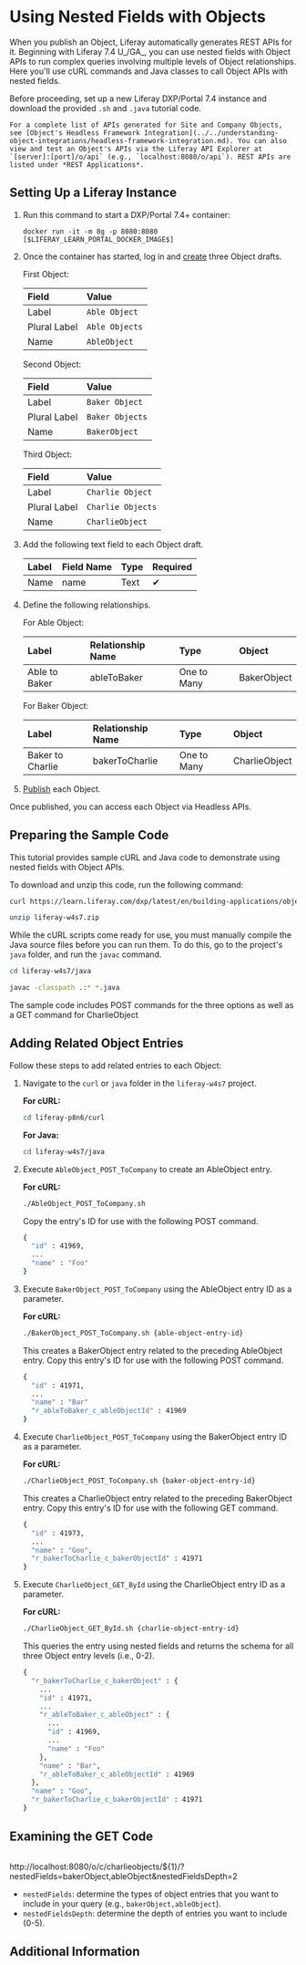 # Using Nested Fields with Objects

When you publish an Object, Liferay automatically generates REST APIs for it. Beginning with Liferay 7.4 U_/GA_, <!--FINISH--> you can use nested fields with Object APIs to run complex queries involving multiple levels of Object relationships. Here you'll use cURL commands and Java classes to call Object APIs with nested fields.

Before proceeding, set up a new Liferay DXP/Portal 7.4 instance and download the provided `.sh` and `.java` tutorial code.

```{tip}
For a complete list of APIs generated for Site and Company Objects, see [Object's Headless Framework Integration](../../understanding-object-integrations/headless-framework-integration.md). You can also view and test an Object's APIs via the Liferay API Explorer at `[server]:[port]/o/api` (e.g., `localhost:8080/o/api`). REST APIs are listed under *REST Applications*.
```

## Setting Up a Liferay Instance

1. Run this command to start a DXP/Portal 7.4+ container:

   ```docker
   docker run -it -m 8g -p 8080:8080 [$LIFERAY_LEARN_PORTAL_DOCKER_IMAGE$]
   ```

1. Once the container has started, log in and [create](../../creating-and-managing-objects/creating-objects.md) three Object drafts.

   First Object:

      | Field | Value |
      | :--- | :--- |
      | Label | `Able Object` |
      | Plural Label | `Able Objects` |
      | Name | `AbleObject` |

   Second Object:

      | Field | Value |
      | :--- | :--- |
      | Label | `Baker Object` |
      | Plural Label | `Baker Objects` |
      | Name | `BakerObject` |

   Third Object:

      | Field | Value |
      | :--- | :--- |
      | Label | `Charlie Object` |
      | Plural Label | `Charlie Objects` |
      | Name | `CharlieObject` |

1. Add the following text field to each Object draft.

   | Label | Field Name | Type | Required |
   | :--- | :--- | :--- | :--- |
   | Name | name | Text | &#10004; |

1. Define the following relationships.

   For Able Object:

      | Label | Relationship Name | Type | Object |
      | :--- | :--- | :--- | :--- |
      | Able to Baker | ableToBaker | One to Many | BakerObject |

   For Baker Object:

      | Label | Relationship Name | Type | Object |
      | :--- | :--- | :--- | :--- |
      | Baker to Charlie | bakerToCharlie | One to Many | CharlieObject |

1. [Publish](../../creating-and-managing-objects/creating-objects.md#publishing-object-drafts) each Object.

Once published, you can access each Object via Headless APIs.

## Preparing the Sample Code

This tutorial provides sample cURL and Java code to demonstrate using nested fields with Object APIs.

To download and unzip this code, run the following command:

```bash
curl https://learn.liferay.com/dxp/latest/en/building-applications/objects/objects-tutorials/using-apis/liferay-w4s7.zip -O
```

```bash
unzip liferay-w4s7.zip
```

While the cURL scripts come ready for use, you must manually compile the Java source files before you can run them. To do this, go to the project's `java` folder, and run the `javac` command.

```bash
cd liferay-w4s7/java
```

```bash
javac -classpath .:* *.java
```

The sample code includes POST commands for the three options as well as a GET command for CharlieObject

## Adding Related Object Entries

Follow these steps to add related entries to each Object:

1. Navigate to the `curl` or `java` folder in the `liferay-w4s7` project.

   **For cURL:**

   ```bash
   cd liferay-p8n6/curl
   ```

   **For Java:**

   ```bash
   cd liferay-w4s7/java
   ```

1. Execute `AbleObject_POST_ToCompany` to create an AbleObject entry.

   **For cURL:**

   ```bash
   ./AbleObject_POST_ToCompany.sh
   ```

   <!--
   **For Java:**

    ```bash
   java -classpath .:* AbleObject_POST_ToCompany
   ``` 
   -->

   Copy the entry's ID for use with the following POST command.

   ```bash
   {
     "id" : 41969,
     ...
     "name" : "Foo"
   }
   ```

1. Execute `BakerObject_POST_ToCompany` using the AbleObject entry ID as a parameter.

   **For cURL:**

   ```bash
   ./BakerObject_POST_ToCompany.sh {able-object-entry-id}
   ```

   <!--
   **For Java:**

    ```bash
   java -classpath .:* BakerObject_POST_ToCompany
   ``` 
   -->

   This creates a BakerObject entry related to the preceding AbleObject entry. Copy this entry's ID for use with the following POST command.

   ```bash
   {
     "id" : 41971,
     ...
     "name" : "Bar"
     "r_ableToBaker_c_ableObjectId" : 41969
   }
   ```

1. Execute `CharlieObject_POST_ToCompany` using the BakerObject entry ID as a parameter.

   **For cURL:**

   ```bash
   ./CharlieObject_POST_ToCompany.sh {baker-object-entry-id}
   ```

   <!--
   **For Java:**

    ```bash
   java -classpath .:* CharlieObject_POST_ToCompany
   ``` 
   -->

   This creates a CharlieObject entry related to the preceding BakerObject entry. Copy this entry's ID for use with the following GET command.

   ```bash
   {
     "id" : 41973,
     ...
     "name" : "Goo",
     "r_bakerToCharlie_c_bakerObjectId" : 41971
   }
   ```

1. Execute `CharlieObject_GET_ById` using the CharlieObject entry ID as a parameter.

   **For cURL:**

   ```bash
   ./CharlieObject_GET_ById.sh {charlie-object-entry-id}
   ```

   <!--
   **For Java:**

    ```bash
   java -classpath .:* CharlieObject_GET_ById
   ``` 
   -->

   This queries the entry using nested fields and returns the schema for all three Object entry levels (i.e., 0-2).

   ```bash
   {
     "r_bakerToCharlie_c_bakerObject" : {
       ...
       "id" : 41971,
       ...
       "r_ableToBaker_c_ableObject" : {
         ...
         "id" : 41969,
         ...
         "name" : "Foo"
       },
       "name" : "Bar",
       "r_ableToBaker_c_ableObjectId" : 41969
     },
     "name" : "Goo",
     "r_bakerToCharlie_c_bakerObjectId" : 41971
   }
   ```

## Examining the GET Code

```
```
<!-- With the GET method, you can determine whether to include nested fields and the number of nested levels to include (i.e., 0-5). You can call the GET method with nested field queries to determine which relationships are displayed. -->

http://localhost:8080/o/c/charlieobjects/${1}/?nestedFields=bakerObject,ableObject&nestedFieldsDepth=2

* `nestedFields`: determine the types of object entries that you want to include in your query (e.g., `bakerObject,ableObject`).
* `nestedFieldsDepth`: determine the depth of entries you want to include (0-5).


## Additional Information
